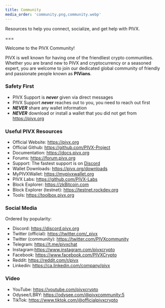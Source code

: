 ```yaml
---
title: Community
media_order: 'community.png,community.webp'
---
```


Resources to help you connect, socialize, and get help with PIVX.

===

Welcome to the PIVX Community!  

PIVX is well known for having one of the friendliest crypto communities.  Whether you are brand new to PIVX and cryptocurrency or a seasoned expert, you are welcome to join our dedicated global community of friendly and passionate people known as **PIVians**. 

### Safety First
* PIVX Support is **_never_** given via direct messages
* PIVX Support **_never_** reaches out to you, you need to reach out first
* **_NEVER_** share any wallet information
* **_NEVER_** download or install a wallet that you did not get from https://pivx.org

### Useful PIVX Resources
* Official Website: https://pivx.org
* Official Github: https://github.com/PIVX-Project
* Documentation: https://docs.pivx.org
* Forums: https://forum.pivx.org
* Support: The fastest support is on [Discord](https://discord.pivx.org)
* Wallet Downloads: https://pivx.org/downloads
* MyPIVXWallet: https://mypivxwallet.org
* PIVX Labs: https://github.com/PIVX-Labs
* Block Explorer: https://zkBitcoin.com
* Block Explorer (testnet): https://testnet.rockdev.org
* Tools: https://toolbox.pivx.org

### Social Media
Ordered by popularity:
* Discord: https://discord.pivx.org 
* Twitter (official): https://twitter.com/_pivx
* Twitter (community): https://twitter.com/PIVXcommunity
* Telegram: https://t.me/pivxchat
* Instagram:https://www.instagram.com/pivxcrypto
* Facebook: https://www.facebook.com/PIVXCrypto
* Reddit: https://reddit.com/r/pivx
* Linkedin: https://ca.linkedin.com/company/pivx

### Video
* YouTube: https://youtube.com/pivxcrypto 
* Odysee/LBRY: https://odysee.com/@pivxcommunity:5
* TikTok: https://www.tiktok.com/@officialpivxcrypto
